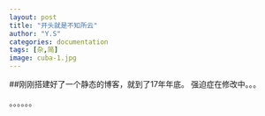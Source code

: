 ```yaml
---
layout: post
title: "开头就是不知所云"
author: "Y.S"
categories: documentation
tags: [杂,简]
image: cuba-1.jpg
---
```


##刚刚搭建好了一个静态的博客，就到了17年年底。
强迫症在修改中。。。

。。。。。。
